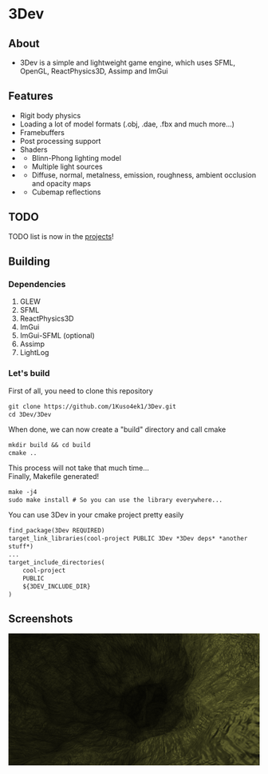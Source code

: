 # 3Dev

## About
- 3Dev is a simple and lightweight game engine, which uses SFML, OpenGL, ReactPhysics3D, Assimp and ImGui
## Features
- Rigit body physics
- Loading a lot of model formats (.obj, .dae, .fbx and much more...)
- Framebuffers
- Post processing support
- Shaders
- - Blinn-Phong lighting model
- - Multiple light sources
- - Diffuse, normal, metalness, emission, roughness, ambient occlusion and opacity maps
- - Cubemap reflections
## TODO
TODO list is now in the [projects](https://github.com/1Kuso4ek1/3Dev/projects/1)!
## Building
### Dependencies
1. GLEW
2. SFML
3. ReactPhysics3D
4. ImGui
5. ImGui-SFML (optional)
6. Assimp
7. LightLog
### Let's build
First of all, you need to clone this repository
```
git clone https://github.com/1Kuso4ek1/3Dev.git
cd 3Dev/3Dev
```
When done, we can now create a "build" directory and call cmake
```
mkdir build && cd build
cmake ..
```
This process will not take that much time...  
Finally, Makefile generated!
```
make -j4
sudo make install # So you can use the library everywhere...
```
You can use 3Dev in your cmake project pretty easily
```
find_package(3Dev REQUIRED)
target_link_libraries(cool-project PUBLIC 3Dev *3Dev deps* *another stuff*)
...
target_include_directories(
	cool-project
	PUBLIC
	${3DEV_INCLUDE_DIR}
)
```
## Screenshots
![](./Screenshots/scr.png)
